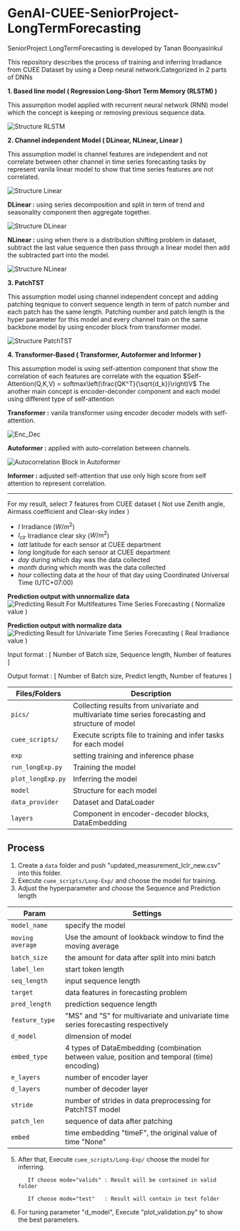 # GenAI-CUEE-SeniorProject-LongTermForecasting
SeniorProject LongTermForecasting is developed by Tanan Boonyasirikul

This repository describes the process of training and inferring Irradiance from CUEE Dataset by using a Deep neural network.Categorized in 2 parts of DNNs

__1. Based line model ( Regression Long-Short Term Memory (RLSTM) )__

   This assumption model applied with recurrent neural network (RNN) model which the concept is keeping or removing previous sequence data.
                
![Structure RLSTM](https://github.com/GenAI-CUEE/GenAI-CUEE-SeniorProject-LongTermForecasting/assets/145090574/c446ff7f-655a-441a-94eb-a0200684ee2e)

__2. Channel independent Model ( DLinear, NLinear, Linear )__
   
   This assumption model is channel features are independent and not correlate between other channel in time series forecasting tasks by represent vanila linear model to show that time series features are not correlated.
   
![Structure Linear](https://github.com/GenAI-CUEE/GenAI-CUEE-SeniorProject-LongTermForecasting/assets/145090574/1e675eda-3bea-470d-a5c5-17b9543bf6ae)

   __DLinear :__ using series decomposition and split in term of trend and seasonality    component then aggregate together.
   
![Structure DLinear](https://github.com/GenAI-CUEE/GenAI-CUEE-SeniorProject-LongTermForecasting/assets/145090574/f163324d-5b48-495f-bde9-870ce7c46e11)
   
   __NLinear :__ using when there is a distribution shifting problem in dataset, subtract the last value sequence then pass through a linear model then add the subtracted part into the model.

![Structure NLinear](https://github.com/GenAI-CUEE/GenAI-CUEE-SeniorProject-LongTermForecasting/assets/145090574/a8eab30c-c8ee-4ae3-8384-6dd385d4ddab)

__3. PatchTST__
   
   This assumption model using channel independent concept and adding patching teqnique to convert sequence length in term of patch number and each patch has the same length. Patching number and patch length is the hyper parameter for this model and every channel train on the same backbone model by using encoder block from transformer model.

![Structure PatchTST](https://github.com/GenAI-CUEE/GenAI-CUEE-SeniorProject-LongTermForecasting/assets/145090574/9f12ac4e-4437-45c2-91b9-e4cee857910a)

__4. Transformer-Based ( Transformer, Autoformer and Informer )__

   This assumption model is using self-attention component that show the correlation of each features are correlate with the equation $Self-Attention(Q,K,V) = softmax\left(\frac{QK^T}{\sqrt{d_k}}\right)V$ The another main concept is encoder-deconder component and each model using different type of self-attention 

   __Transformer :__ vanila transformer using encoder decoder models with self-attention.
   
![Enc_Dec](https://github.com/GenAI-CUEE/GenAI-CUEE-SeniorProject-LongTermForecasting/assets/145090574/7c9d3801-760a-462c-924e-de099a0c7f2c)


   __Autoformer :__ applied with auto-correlation between channels.

![Autocorrelation Block in Autoformer](https://github.com/GenAI-CUEE/GenAI-CUEE-SeniorProject-LongTermForecasting/assets/145090574/cc51861d-92bc-4c3d-8c72-b1f8e63d7b4b)

   __Informer :__ adjusted self-attention that use only high score from self attention to represent correlation.
   

---------------------------------------------------------------------------------------------------------------------------------------------------------------------------------------------------------   

For my result, select 7 features from CUEE dataset ( Not use Zenith angle, Airmass coefficient and Clear-sky index )

- $I$       Irradiance ($W/m^2$)
- $I_{clr}$ Irradiance clear sky ($W/m^2$)
- $latt$    latitude for each sensor at CUEE department  
- $long$    longitude for each sensor at CUEE department  
- $day$     during which day was the data collected
- $month$   during which month was the data collected
- $hour$    collecting data at the hour of that day using Coordinated Universal Time (UTC+07:00)

__Prediction output with unnormalize data__
![Predicting Result For Multifeatures Time Series Forecasting ( Normalize value )](https://github.com/GenAI-CUEE/GenAI-CUEE-SeniorProject-LongTermForecasting/assets/145090574/2ccb4760-5f9e-4cc3-ba7d-9ab17293a2d4)

__Prediction output with normalize data__
![Predicting Result for Univariate Time Series Forecasting ( Real Irradiance value )](https://github.com/GenAI-CUEE/GenAI-CUEE-SeniorProject-LongTermForecasting/assets/145090574/508f088c-3067-4462-832c-df463f6a48fc)


Input format  : [ Number of Batch size, Sequence length, Number of features ]

Output format : [ Number of Batch size, Predict length, Number of features ]

| Files/Folders | Description |
|---------------|-------------|
|`pics/`     | Collecting results from univariate and multivariate time series forecasting and structure of model |
| `cuee_scripts/` | Execute scripts file to training and infer tasks for each model | 
|`exp` |  setting training and inference phase | 
| `run_longExp.py`| Training the model |
| `plot_longExp.py`| Inferring the model |
|`model` |  Structure for each model | 
|`data_provider` |  Dataset and DataLoader | 
|`layers` | Component in encoder-decoder blocks, DataEmbedding | 


## Process

1. Create a `data` folder  and push "updated_measurement_Iclr_new.csv" into this folder.
2. Execute `cuee_scripts/Long-Exp/` and choose the model for training.
3. Adjust the hyperparameter and choose the Sequence and Prediction length
   
| Param         | Settings|
|---------------|---------|
| `model_name` | specify the model | 
|`moving average` | Use the amount of lookback window to find the moving average |
| `batch_size` | the amount for data after split into mini batch | 
| `label_len`     | start token length  | 
| `seq_length`  | input sequence length  |
| `target` | data features in forecasting problem | 
| `pred_length` | prediction sequence length | 
|`feature_type` |  "MS" and "S" for multivariate and univariate time series forecasting respectively|
| `d_model` | dimension of model |
| `embed_type` | 4 types of DataEmbedding (combination between value, position and temporal (time) encoding) |
| `e_layers` | number of encoder layer |
| `d_layers` | number of decoder layer |
| `stride` | number of strides in data preprocessing for PatchTST model  | 
| `patch_len` | sequence of data after patching |
| `embed` | time embedding "timeF", the original value of time "None" |
   
5. After that, Execute `cuee_scripts/Long-Exp/` choose the model for inferring.

          If choose mode="valids" : Result will be contained in valid folder

          If choose mode="test"   : Result will contain in test folder 

7. For tuning parameter "d_model", Execute "plot_validation.py" to show the best parameters.
